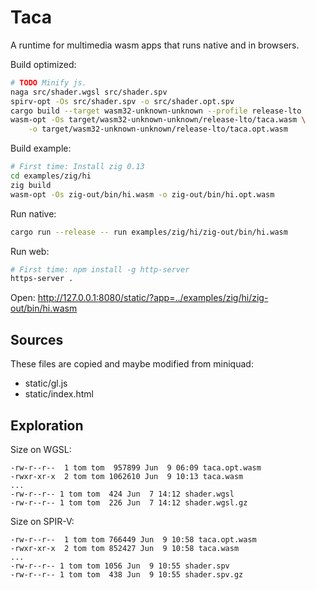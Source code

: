 # Taca

A runtime for multimedia wasm apps that runs native and in browsers.

Build optimized:

```sh
# TODO Minify js.
naga src/shader.wgsl src/shader.spv
spirv-opt -Os src/shader.spv -o src/shader.opt.spv
cargo build --target wasm32-unknown-unknown --profile release-lto
wasm-opt -Os target/wasm32-unknown-unknown/release-lto/taca.wasm \
    -o target/wasm32-unknown-unknown/release-lto/taca.opt.wasm
```

Build example:

```sh
# First time: Install zig 0.13
cd examples/zig/hi
zig build
wasm-opt -Os zig-out/bin/hi.wasm -o zig-out/bin/hi.opt.wasm
```

Run native:

```sh
cargo run --release -- run examples/zig/hi/zig-out/bin/hi.wasm
```

Run web:

```sh
# First time: npm install -g http-server
https-server .
```

Open: http://127.0.0.1:8080/static/?app=../examples/zig/hi/zig-out/bin/hi.wasm

## Sources

These files are copied and maybe modified from miniquad:

- static/gl.js
- static/index.html

## Exploration

Size on WGSL:

```
-rw-r--r--  1 tom tom  957899 Jun  9 06:09 taca.opt.wasm
-rwxr-xr-x  2 tom tom 1062610 Jun  9 10:13 taca.wasm
...
-rw-r--r-- 1 tom tom  424 Jun  7 14:12 shader.wgsl
-rw-r--r-- 1 tom tom  226 Jun  7 14:12 shader.wgsl.gz
```

Size on SPIR-V:

```
-rw-r--r--  1 tom tom 766449 Jun  9 10:58 taca.opt.wasm
-rwxr-xr-x  2 tom tom 852427 Jun  9 10:58 taca.wasm
...
-rw-r--r-- 1 tom tom 1056 Jun  9 10:55 shader.spv
-rw-r--r-- 1 tom tom  438 Jun  9 10:55 shader.spv.gz
```
